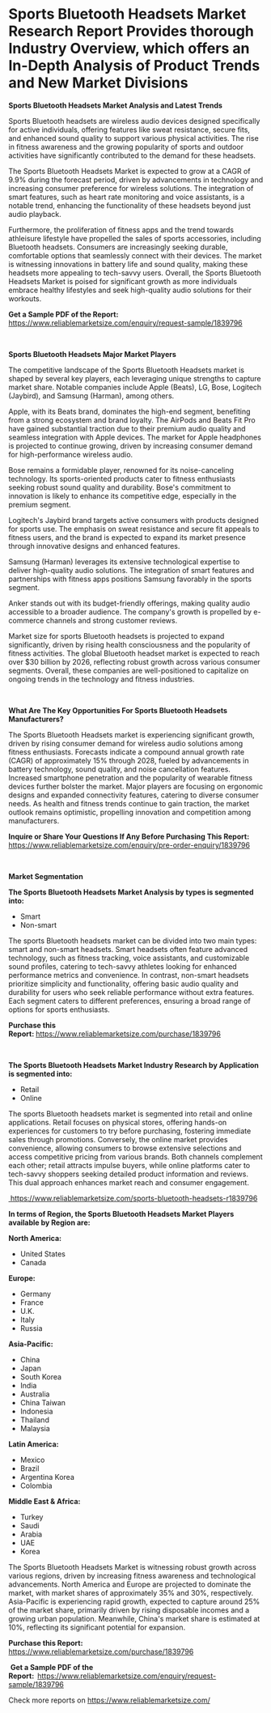<p><h1>Sports Bluetooth Headsets Market Research Report Provides thorough Industry Overview, which offers an In-Depth Analysis of Product Trends and New Market Divisions</h1></p><p><strong>Sports Bluetooth Headsets Market Analysis and Latest Trends</strong></p>
<p><p>Sports Bluetooth headsets are wireless audio devices designed specifically for active individuals, offering features like sweat resistance, secure fits, and enhanced sound quality to support various physical activities. The rise in fitness awareness and the growing popularity of sports and outdoor activities have significantly contributed to the demand for these headsets.</p><p>The Sports Bluetooth Headsets Market is expected to grow at a CAGR of 9.9% during the forecast period, driven by advancements in technology and increasing consumer preference for wireless solutions. The integration of smart features, such as heart rate monitoring and voice assistants, is a notable trend, enhancing the functionality of these headsets beyond just audio playback.</p><p>Furthermore, the proliferation of fitness apps and the trend towards athleisure lifestyle have propelled the sales of sports accessories, including Bluetooth headsets. Consumers are increasingly seeking durable, comfortable options that seamlessly connect with their devices. The market is witnessing innovations in battery life and sound quality, making these headsets more appealing to tech-savvy users. Overall, the Sports Bluetooth Headsets Market is poised for significant growth as more individuals embrace healthy lifestyles and seek high-quality audio solutions for their workouts.</p></p>
<p><strong>Get a Sample PDF of the Report:&nbsp;</strong> <a href="https://www.reliablemarketsize.com/enquiry/request-sample/1839796?utm_campaign=1133&utm_medium=2&utm_source=Github&utm_content=ia&utm_term=11022025&utm_id=sports-bluetooth-headsets">https://www.reliablemarketsize.com/enquiry/request-sample/1839796</a></p>
<p>&nbsp;</p>
<p><strong>Sports Bluetooth Headsets Major Market Players</strong></p>
<p><p>The competitive landscape of the Sports Bluetooth Headsets market is shaped by several key players, each leveraging unique strengths to capture market share. Notable companies include Apple (Beats), LG, Bose, Logitech (Jaybird), and Samsung (Harman), among others. </p><p>Apple, with its Beats brand, dominates the high-end segment, benefiting from a strong ecosystem and brand loyalty. The AirPods and Beats Fit Pro have gained substantial traction due to their premium audio quality and seamless integration with Apple devices. The market for Apple headphones is projected to continue growing, driven by increasing consumer demand for high-performance wireless audio.</p><p>Bose remains a formidable player, renowned for its noise-canceling technology. Its sports-oriented products cater to fitness enthusiasts seeking robust sound quality and durability. Bose's commitment to innovation is likely to enhance its competitive edge, especially in the premium segment.</p><p>Logitech's Jaybird brand targets active consumers with products designed for sports use. The emphasis on sweat resistance and secure fit appeals to fitness users, and the brand is expected to expand its market presence through innovative designs and enhanced features.</p><p>Samsung (Harman) leverages its extensive technological expertise to deliver high-quality audio solutions. The integration of smart features and partnerships with fitness apps positions Samsung favorably in the sports segment. </p><p>Anker stands out with its budget-friendly offerings, making quality audio accessible to a broader audience. The company's growth is propelled by e-commerce channels and strong customer reviews.</p><p>Market size for sports Bluetooth headsets is projected to expand significantly, driven by rising health consciousness and the popularity of fitness activities. The global Bluetooth headset market is expected to reach over $30 billion by 2026, reflecting robust growth across various consumer segments. Overall, these companies are well-positioned to capitalize on ongoing trends in the technology and fitness industries.</p></p>
<p>&nbsp;</p>
<p><strong>What Are The Key Opportunities For Sports Bluetooth Headsets Manufacturers?</strong></p>
<p><p>The Sports Bluetooth Headsets market is experiencing significant growth, driven by rising consumer demand for wireless audio solutions among fitness enthusiasts. Forecasts indicate a compound annual growth rate (CAGR) of approximately 15% through 2028, fueled by advancements in battery technology, sound quality, and noise cancellation features. Increased smartphone penetration and the popularity of wearable fitness devices further bolster the market. Major players are focusing on ergonomic designs and expanded connectivity features, catering to diverse consumer needs. As health and fitness trends continue to gain traction, the market outlook remains optimistic, propelling innovation and competition among manufacturers.</p></p>
<p><strong>Inquire or Share Your Questions If Any Before Purchasing This Report:</strong> <a href="https://www.reliablemarketsize.com/enquiry/pre-order-enquiry/1839796?utm_campaign=1133&utm_medium=2&utm_source=Github&utm_content=ia&utm_term=11022025&utm_id=sports-bluetooth-headsets">https://www.reliablemarketsize.com/enquiry/pre-order-enquiry/1839796</a></p>
<p>&nbsp;</p>
<p><strong>Market Segmentation</strong></p>
<p><strong>The Sports Bluetooth Headsets Market Analysis by types is segmented into:</strong></p>
<p><ul><li>Smart</li><li>Non-smart</li></ul></p>
<p><p>The sports Bluetooth headsets market can be divided into two main types: smart and non-smart headsets. Smart headsets often feature advanced technology, such as fitness tracking, voice assistants, and customizable sound profiles, catering to tech-savvy athletes looking for enhanced performance metrics and convenience. In contrast, non-smart headsets prioritize simplicity and functionality, offering basic audio quality and durability for users who seek reliable performance without extra features. Each segment caters to different preferences, ensuring a broad range of options for sports enthusiasts.</p></p>
<p><strong>Purchase this Report:&nbsp;</strong><a href="https://www.reliablemarketsize.com/purchase/1839796?utm_campaign=1133&utm_medium=2&utm_source=Github&utm_content=ia&utm_term=11022025&utm_id=sports-bluetooth-headsets">https://www.reliablemarketsize.com/purchase/1839796</a></p>
<p>&nbsp;</p>
<p><strong>The Sports Bluetooth Headsets Market Industry Research by Application is segmented into:</strong></p>
<p><ul><li>Retail</li><li>Online</li></ul></p>
<p><p>The sports Bluetooth headsets market is segmented into retail and online applications. Retail focuses on physical stores, offering hands-on experiences for customers to try before purchasing, fostering immediate sales through promotions. Conversely, the online market provides convenience, allowing consumers to browse extensive selections and access competitive pricing from various brands. Both channels complement each other; retail attracts impulse buyers, while online platforms cater to tech-savvy shoppers seeking detailed product information and reviews. This dual approach enhances market reach and consumer engagement.</p></p>
<p><a href="https://www.reliablemarketsize.com/sports-bluetooth-headsets-r1839796?utm_campaign=1133&utm_medium=2&utm_source=Github&utm_content=ia&utm_term=11022025&utm_id=sports-bluetooth-headsets">&nbsp;https://www.reliablemarketsize.com/sports-bluetooth-headsets-r1839796</a></p>
<p><strong>In terms of Region, the Sports Bluetooth Headsets Market Players available by Region are:</strong></p>
<p>
    <p> <strong> North America: </strong>
        <ul>
            <li>United States</li>
            <li>Canada</li>
        </ul>
        </p> 
    <p> <strong> Europe: </strong>
        <ul>
            <li>Germany</li>
            <li>France</li>
            <li>U.K.</li>
            <li>Italy</li>
            <li>Russia</li>
        </ul>
        </p> 
    <p> <strong> Asia-Pacific: </strong>
        <ul>
            <li>China</li>
            <li>Japan</li>
            <li>South Korea</li>
            <li>India</li>
            <li>Australia</li>
            <li>China Taiwan</li>
            <li>Indonesia</li>
            <li>Thailand</li>
            <li>Malaysia</li>
        </ul>
        </p> 
    <p> <strong> Latin America: </strong>
        <ul>
            <li>Mexico</li>
            <li>Brazil</li>
            <li>Argentina Korea</li>
            <li>Colombia</li>
        </ul>
        </p> 
    <p> <strong> Middle East & Africa: </strong>
        <ul>
            <li>Turkey</li>
            <li>Saudi</li>
            <li>Arabia</li>
            <li>UAE</li>
            <li>Korea</li>
        </ul>
    </p>
    </p>
<p><p>The Sports Bluetooth Headsets Market is witnessing robust growth across various regions, driven by increasing fitness awareness and technological advancements. North America and Europe are projected to dominate the market, with market shares of approximately 35% and 30%, respectively. Asia-Pacific is experiencing rapid growth, expected to capture around 25% of the market share, primarily driven by rising disposable incomes and a growing urban population. Meanwhile, China's market share is estimated at 10%, reflecting its significant potential for expansion.</p></p>
<p><strong>Purchase this Report: </strong><a href="https://www.reliablemarketsize.com/purchase/1839796?utm_campaign=1133&utm_medium=2&utm_source=Github&utm_content=ia&utm_term=11022025&utm_id=sports-bluetooth-headsets">https://www.reliablemarketsize.com/purchase/1839796</a></p>
<p>&nbsp;<strong>Get a Sample PDF of the Report:&nbsp;&nbsp;</strong><a href="https://www.reliablemarketsize.com/enquiry/request-sample/1839796?utm_campaign=1133&utm_medium=2&utm_source=Github&utm_content=ia&utm_term=11022025&utm_id=sports-bluetooth-headsets">https://www.reliablemarketsize.com/enquiry/request-sample/1839796</a></p>
<p><strong></strong></p>
<p>Check more reports on <a href="https://www.reliablemarketsize.com/?utm_campaign=1133&utm_medium=2&utm_source=Github&utm_content=ia&utm_term=11022025&utm_id=sports-bluetooth-headsets">https://www.reliablemarketsize.com/</a></p>